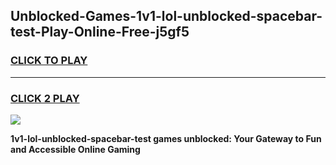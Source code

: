 
## Unblocked-Games-1v1-lol-unblocked-spacebar-test-Play-Online-Free-j5gf5
<h3>
<a href="https://premium76.site?title=1v1-lol-unblocked-spacebar-test&ref=26A">CLICK TO PLAY</a></h3>
<hr>

<h3>
<a href="https://premium76.site?title=1v1-lol-unblocked-spacebar-test&ref=26A">CLICK 2 PLAY</a>
  
</h3>

<a href="https://premium76.site?title=1v1-lol-unblocked-spacebar-test&ref=26A"><img src="https://clearcache.store/games.png"></a>


**1v1-lol-unblocked-spacebar-test games unblocked: Your Gateway to Fun and Accessible Online Gaming**
